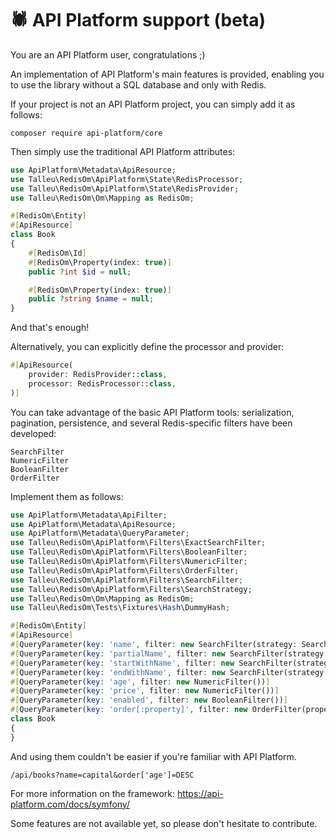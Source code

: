 # 🕷 API Platform support (beta)

You are an API Platform user, congratulations ;)

An implementation of API Platform's main features is provided, enabling you to use the library without a SQL database and only with Redis.

If your project is not an API Platform project, you can simply add it as follows:

```console
composer require api-platform/core
```

Then simply use the traditional API Platform attributes:

```php
use ApiPlatform\Metadata\ApiResource;
use Talleu\RedisOm\ApiPlatform\State\RedisProcessor;
use Talleu\RedisOm\ApiPlatform\State\RedisProvider;
use Talleu\RedisOm\Om\Mapping as RedisOm;

#[RedisOm\Entity]
#[ApiResource]
class Book
{
    #[RedisOm\Id]
    #[RedisOm\Property(index: true)]
    public ?int $id = null;

    #[RedisOm\Property(index: true)]
    public ?string $name = null;
}
```

And that's enough!

Alternatively, you can explicitly define the processor and provider:

```php
#[ApiResource(
    provider: RedisProvider::class,
    processor: RedisProcessor::class,
)]
```

You can take advantage of the basic API Platform tools: serialization, pagination, persistence, and several Redis-specific filters have been developed:
```
SearchFilter
NumericFilter
BooleanFilter
OrderFilter
```

Implement them as follows:

```php
use ApiPlatform\Metadata\ApiFilter;
use ApiPlatform\Metadata\ApiResource;
use ApiPlatform\Metadata\QueryParameter;
use Talleu\RedisOm\ApiPlatform\Filters\ExactSearchFilter;
use Talleu\RedisOm\ApiPlatform\Filters\BooleanFilter;
use Talleu\RedisOm\ApiPlatform\Filters\NumericFilter;
use Talleu\RedisOm\ApiPlatform\Filters\OrderFilter;
use Talleu\RedisOm\ApiPlatform\Filters\SearchFilter;
use Talleu\RedisOm\ApiPlatform\Filters\SearchStrategy;
use Talleu\RedisOm\Om\Mapping as RedisOm;
use Talleu\RedisOm\Tests\Fixtures\Hash\DummyHash;

#[RedisOm\Entity]
#[ApiResource]
#[QueryParameter(key: 'name', filter: new SearchFilter(strategy: SearchStrategy::Exact))]
#[QueryParameter(key: 'partialName', filter: new SearchFilter(strategy: SearchStrategy::Partial))]
#[QueryParameter(key: 'startWithName', filter: new SearchFilter(strategy: SearchStrategy::Start))]
#[QueryParameter(key: 'endWithName', filter: new SearchFilter(strategy: SearchStrategy::End))]
#[QueryParameter(key: 'age', filter: new NumericFilter())]
#[QueryParameter(key: 'price', filter: new NumericFilter())]
#[QueryParameter(key: 'enabled', filter: new BooleanFilter())]
#[QueryParameter(key: 'order[:property]', filter: new OrderFilter(properties: ['age', 'id', 'name']))]
class Book
{
}
```

And using them couldn't be easier if you're familiar with API Platform.

```
/api/books?name=capital&order['age']=DESC
```

For more information on the framework: https://api-platform.com/docs/symfony/

Some features are not available yet, so please don't hesitate to contribute. 
